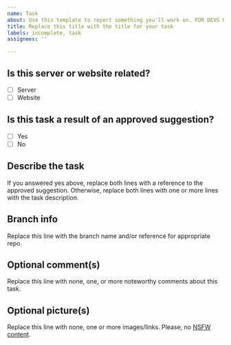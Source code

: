 ```yaml
---
name: Task
about: Use this template to report something you'll work on. FOR DEVS ONLY.
title: Replace this title with the title for your task
labels: incomplete, task
assignees: ''

---
```


## Is this server or website related?
- [ ] Server
- [ ] Website

## Is this task a result of an approved suggestion?
- [ ] Yes
- [ ] No

## Describe the task
If you answered yes above, replace both lines with a reference to the approved suggestion. Otherwise, replace both lines with one or more lines with the task description.

## Branch info
Replace this line with the branch name and/or reference for appropriate repo.
## Optional comment(s)
Replace this line with none, one, or more noteworthy comments about this task. 
## Optional picture(s)
Replace this line with none, one or more images/links. Please, no [NSFW content](https://en.wikipedia.org/wiki/Not_safe_for_work).
